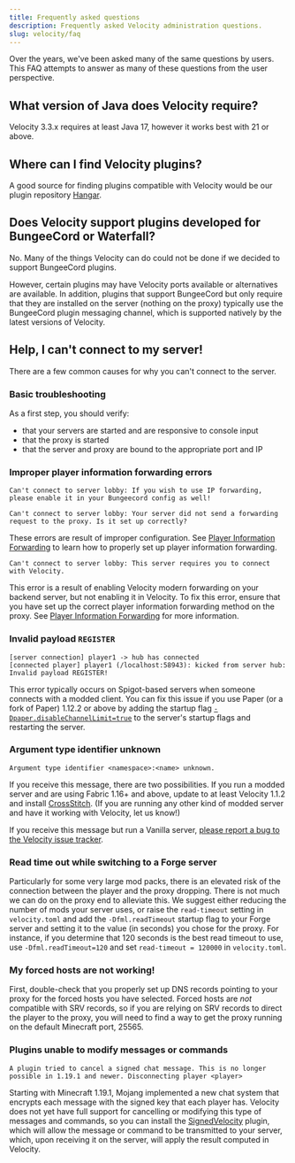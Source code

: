 ```yaml
---
title: Frequently asked questions
description: Frequently asked Velocity administration questions.
slug: velocity/faq
---
```


Over the years, we've been asked many of the same questions by users. This FAQ attempts to answer as
many of these questions from the user perspective.

## What version of Java does Velocity require?

Velocity 3.3.x requires at least Java 17, however it works best with 21 or above.

## Where can I find Velocity plugins?

A good source for finding plugins compatible with Velocity would be our plugin repository
[Hangar](https://hangar.papermc.io/?page=0&platform=VELOCITY).

## Does Velocity support plugins developed for BungeeCord or Waterfall?

No. Many of the things Velocity can do could not be done if we decided to support BungeeCord
plugins.

However, certain plugins may have Velocity ports available or alternatives are available. In
addition, plugins that support BungeeCord but only require that they are installed on the server
(nothing on the proxy) typically use the BungeeCord plugin messaging channel, which is supported
natively by the latest versions of Velocity.

## Help, I can't connect to my server!

There are a few common causes for why you can't connect to the server.

### Basic troubleshooting

As a first step, you should verify:

- that your servers are started and are responsive to console input
- that the proxy is started
- that the server and proxy are bound to the appropriate port and IP

### Improper player information forwarding errors

```
Can't connect to server lobby: If you wish to use IP forwarding, please enable it in your Bungeecord config as well!
```

```
Can't connect to server lobby: Your server did not send a forwarding request to the proxy. Is it set up correctly?
```

These errors are result of improper configuration. See
[Player Information Forwarding](/velocity/player-information-forwarding) to learn how to properly set up player information
forwarding.

```
Can't connect to server lobby: This server requires you to connect with Velocity.
```

This error is a result of enabling Velocity modern forwarding on your backend server, but not
enabling it in Velocity. To fix this error, ensure that you have set up the correct player
information forwarding method on the proxy. See [Player Information Forwarding](/velocity/player-information-forwarding) for
more information.

### Invalid payload `REGISTER`

```
[server connection] player1 -> hub has connected
[connected player] player1 (/localhost:58943): kicked from server hub: Invalid payload REGISTER!
```

This error typically occurs on Spigot-based servers when someone connects with a modded client. You
can fix this issue if you use Paper (or a fork of Paper) 1.12.2 or above by adding the startup flag
[`-Dpaper.disableChannelLimit=true`](/paper/reference/system-properties#paperdisablechannellimit)
to the server's startup flags and restarting the server.

### Argument type identifier unknown

```
Argument type identifier <namespace>:<name> unknown.
```

If you receive this message, there are two possibilities. If you run a modded server and are using
Fabric 1.16+ and above, update to at least Velocity 1.1.2 and install
[CrossStitch](https://www.curseforge.com/minecraft/mc-mods/crossstitch). (If you are running any
other kind of modded server and have it working with Velocity, let us know!)

If you receive this message but run a Vanilla server,
[please report a bug to the Velocity issue tracker](https://github.com/PaperMC/Velocity/issues/new).

### Read time out while switching to a Forge server

Particularly for some very large mod packs, there is an elevated risk of the connection between the
player and the proxy dropping. There is not much we can do on the proxy end to alleviate this. We
suggest either reducing the number of mods your server uses, or raise the `read-timeout` setting in
`velocity.toml` and add the `-Dfml.readTimeout` startup flag to your Forge server and setting it to
the value (in seconds) you chose for the proxy. For instance, if you determine that 120 seconds is
the best read timeout to use, use `-Dfml.readTimeout=120` and set `read-timeout = 120000` in
`velocity.toml`.

### My forced hosts are not working!

First, double-check that you properly set up DNS records pointing to your proxy for the forced hosts
you have selected. Forced hosts are _not_ compatible with SRV records, so if you are relying on SRV
records to direct the player to the proxy, you will need to find a way to get the proxy running on
the default Minecraft port, 25565.

### Plugins unable to modify messages or commands

```
A plugin tried to cancel a signed chat message. This is no longer possible in 1.19.1 and newer. Disconnecting player <player>
```

Starting with Minecraft 1.19.1, Mojang implemented a new chat system that encrypts each message with
the signed key that each player has. Velocity does not yet have full support for cancelling or modifying
this type of messages and commands, so you can install the [SignedVelocity](https://hangar.papermc.io/4drian3d/SignedVelocity) plugin,
which will allow the message or command to be transmitted to your server, which, upon receiving it on the server,
will apply the result computed in Velocity.
